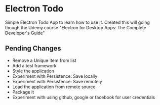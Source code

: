 # Electron Todo 
Simple Electron Todo App to learn how to use it. Created this will going though the Udemy course "Electron for Desktop Apps: The Complete Developer's Guide"

## Pending Changes
* Remove a Unique Item from list
* Add a test framework
* Style the application
* Experiment with Persistence: Save locally
* Experiment with Persistence: Save remotely
* Load the application from remote source
* Package it
* Experiment with using github, google or facebook for user credentials



